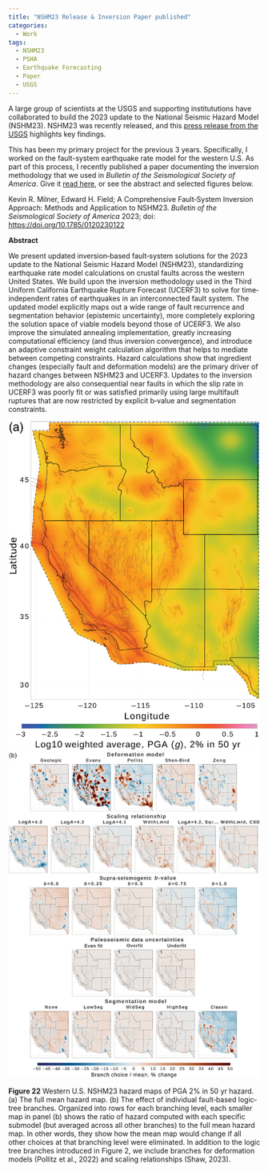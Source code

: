 ```yaml
---
title: "NSHM23 Release & Inversion Paper published"
categories:
  - Work
tags:
  - NSHM23
  - PSHA
  - Earthquake Forecasting
  - Paper
  - USGS
---
```


A large group of scientists at the USGS and supporting institututions have collaborated to build the 2023 update to the National Seismic Hazard Model (NSHM23). NSHM23 was recently released, and this [press release from the USGS](https://www.usgs.gov/news/national-news-release/new-usgs-map-shows-where-damaging-earthquakes-are-most-likely-occur-us) highlights key findings.

This has been my primary project for the previous 3 years. Specifically, I worked on the fault-system earthquake rate model for the western U.S. As part of this process, I recently published a paper documenting the inversion methodology that we used in _Bulletin of the Seismological Society of America_. Give it [read here](https://doi.org/10.1785/0120230122), or see the abstract and selected figures below.

Kevin R. Milner, Edward H. Field; A Comprehensive Fault‐System Inversion Approach: Methods and Application to NSHM23. _Bulletin of the Seismological Society of America_ 2023; doi: https://doi.org/10.1785/0120230122

**Abstract**

We present updated inversion‐based fault‐system solutions for the 2023 update to the National Seismic Hazard Model (NSHM23), standardizing earthquake rate model calculations on crustal faults across the western United States. We build upon the inversion methodology used in the Third Uniform California Earthquake Rupture Forecast (UCERF3) to solve for time‐independent rates of earthquakes in an interconnected fault system. The updated model explicitly maps out a wide range of fault recurrence and segmentation behavior (epistemic uncertainty), more completely exploring the solution space of viable models beyond those of UCERF3. We also improve the simulated annealing implementation, greatly increasing computational efficiency (and thus inversion convergence), and introduce an adaptive constraint weight calculation algorithm that helps to mediate between competing constraints. Hazard calculations show that ingredient changes (especially fault and deformation models) are the primary driver of hazard changes between NSHM23 and UCERF3. Updates to the inversion methodology are also consequential near faults in which the slip rate in UCERF3 was poorly fit or was satisfied primarily using large multifault ruptures that are now restricted by explicit b‐value and segmentation constraints.

![Figure 22a](/assets/images/0120230122fig22a.png)
![Figure 22b](/assets/images/0120230122fig22b.png)

**Figure 22** Western U.S. NSHM23 hazard maps of PGA 2% in 50 yr hazard. (a) The full mean hazard map. (b) The effect of individual fault‐based logic‐tree branches. Organized into rows for each branching level, each smaller map in panel (b) shows the ratio of hazard computed with each specific submodel (but averaged across all other branches) to the full mean hazard map. In other words, they show how the mean map would change if all other choices at that branching level were eliminated. In addition to the logic tree branches introduced in Figure 2, we include branches for deformation models (Pollitz et al., 2022) and scaling relationships (Shaw, 2023).

